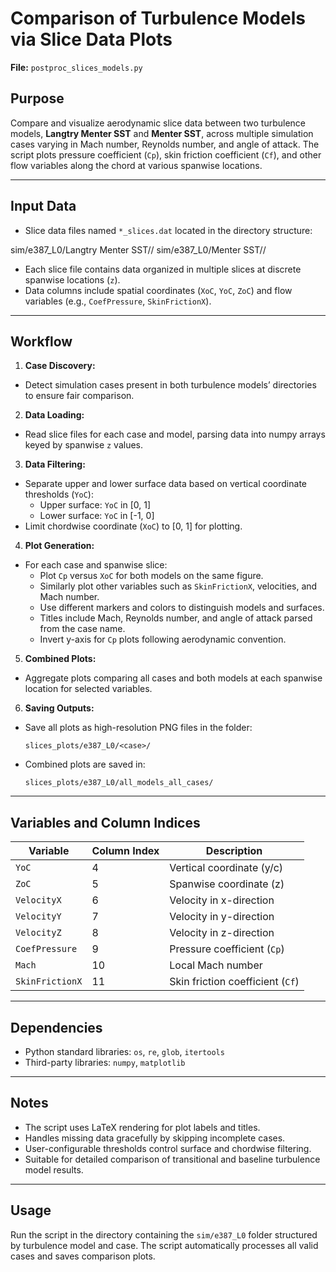 # Comparison of Turbulence Models via Slice Data Plots

**File:** `postproc_slices_models.py`

## Purpose

Compare and visualize aerodynamic slice data between two turbulence models, **Langtry Menter SST** and **Menter SST**, across multiple simulation cases varying in Mach number, Reynolds number, and angle of attack. The script plots pressure coefficient (`Cp`), skin friction coefficient (`Cf`), and other flow variables along the chord at various spanwise locations.

---

## Input Data

- Slice data files named `*_slices.dat` located in the directory structure:

sim/e387_L0/Langtry Menter SST//
sim/e387_L0/Menter SST//

- Each slice file contains data organized in multiple slices at discrete spanwise locations (`z`).
- Data columns include spatial coordinates (`XoC`, `YoC`, `ZoC`) and flow variables (e.g., `CoefPressure`, `SkinFrictionX`).

---

## Workflow

1. **Case Discovery:**  
 - Detect simulation cases present in both turbulence models’ directories to ensure fair comparison.

2. **Data Loading:**  
 - Read slice files for each case and model, parsing data into numpy arrays keyed by spanwise `z` values.

3. **Data Filtering:**  
 - Separate upper and lower surface data based on vertical coordinate thresholds (`YoC`):
   - Upper surface: `YoC` in [0, 1]
   - Lower surface: `YoC` in [-1, 0]
 - Limit chordwise coordinate (`XoC`) to [0, 1] for plotting.

4. **Plot Generation:**  
 - For each case and spanwise slice:
   - Plot `Cp` versus `XoC` for both models on the same figure.
   - Similarly plot other variables such as `SkinFrictionX`, velocities, and Mach number.
   - Use different markers and colors to distinguish models and surfaces.
   - Titles include Mach, Reynolds number, and angle of attack parsed from the case name.
   - Invert y-axis for `Cp` plots following aerodynamic convention.

5. **Combined Plots:**  
 - Aggregate plots comparing all cases and both models at each spanwise location for selected variables.

6. **Saving Outputs:**  
 - Save all plots as high-resolution PNG files in the folder:
   ```
   slices_plots/e387_L0/<case>/
   ```
 - Combined plots are saved in:
   ```
   slices_plots/e387_L0/all_models_all_cases/
   ```

---

## Variables and Column Indices

| Variable        | Column Index | Description                  |
|-----------------|--------------|------------------------------|
| `YoC`           | 4            | Vertical coordinate (y/c)    |
| `ZoC`           | 5            | Spanwise coordinate (z)      |
| `VelocityX`     | 6            | Velocity in x-direction      |
| `VelocityY`     | 7            | Velocity in y-direction      |
| `VelocityZ`     | 8            | Velocity in z-direction      |
| `CoefPressure`  | 9            | Pressure coefficient (`Cp`)  |
| `Mach`          | 10           | Local Mach number            |
| `SkinFrictionX` | 11           | Skin friction coefficient (`Cf`) |

---

## Dependencies

- Python standard libraries: `os`, `re`, `glob`, `itertools`
- Third-party libraries: `numpy`, `matplotlib`

---

## Notes

- The script uses LaTeX rendering for plot labels and titles.
- Handles missing data gracefully by skipping incomplete cases.
- User-configurable thresholds control surface and chordwise filtering.
- Suitable for detailed comparison of transitional and baseline turbulence model results.

---

## Usage

Run the script in the directory containing the `sim/e387_L0` folder structured by turbulence model and case. The script automatically processes all valid cases and saves comparison plots.
